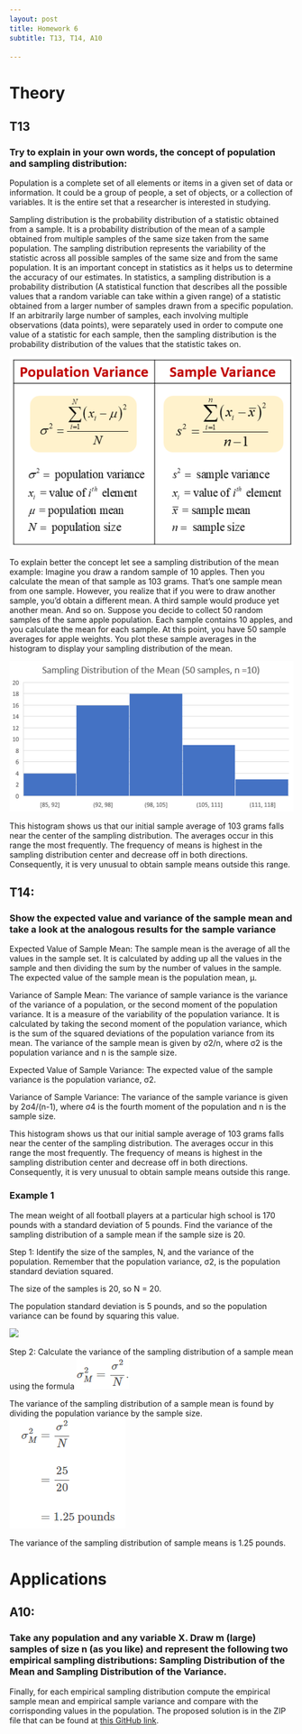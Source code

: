 ```yaml
---
layout: post
title: Homework 6
subtitle: T13, T14, A10

---
```


# Theory
## T13 
### Try to explain in your own words, the concept of population and sampling distribution:
Population is a complete set of all elements or items in a given set of data or information. It could be a group of people, a set of objects, or a collection of variables. It is the entire set that a researcher is interested in studying.

Sampling distribution is the probability distribution of a statistic obtained from a sample. 
It is a probability distribution of the mean of a sample obtained from multiple samples of the same size taken from the same population. The sampling distribution represents the variability of the statistic across all possible samples of the same size and from the same population. It is an important concept in statistics as it helps us to determine the accuracy of our estimates.
In statistics, a sampling distribution is a probability distribution (A statistical function that describes all the possible values that a random variable can take within a given range) of a statistic obtained from a larger number of samples drawn from a specific population. If an arbitrarily large number of samples, each involving multiple observations (data points), were separately used in order to compute one value of a statistic for each sample, then the sampling distribution is the probability distribution of the values that the statistic takes on.


![](/assets/img/Homework6_T13.2.png)


To explain better the concept let see a sampling distribution of the mean example:
Imagine you draw a random sample of 10 apples. Then you calculate the mean of that sample as 103 grams. That’s one sample mean from one sample. However, you realize that if you were to draw another sample, you’d obtain a different mean. A third sample would produce yet another mean. And so on.
Suppose you decide to collect 50 random samples of the same apple population. Each sample contains 10 apples, and you calculate the mean for each sample.
At this point, you have 50 sample averages for apple weights. You plot these sample averages in the histogram to display your sampling distribution of the mean.



![](/assets/img/Homework6_T13.png)


This histogram shows us that our initial sample average of 103 grams falls near the center of the sampling distribution. The averages occur in this range the most frequently. The frequency of means is highest in the sampling distribution center and decrease off in both directions. Consequently, it is very unusual to obtain sample means outside this range.




## T14: 
### Show the expected value and variance of the sample mean and take a look at the analogous results for the sample variance
Expected Value of Sample Mean:
The sample mean is the average of all the values in the sample set. It is calculated by adding up all the values in the sample and then dividing the sum by the number of values in the sample.
The expected value of the sample mean is the population mean, μ.

Variance of Sample Mean:
The variance of sample variance is the variance of the variance of a population, or the second moment of the population variance. It is a measure of the variability of the population variance. It is calculated by taking the second moment of the population variance, which is the sum of the squared deviations of the population variance from its mean.
The variance of the sample mean is given by σ2/n, where σ2 is the population variance and n is the sample size.

Expected Value of Sample Variance:
The expected value of the sample variance is the population variance, σ2.

Variance of Sample Variance:
The variance of the sample variance is given by 2σ4/(n-1), where σ4 is the fourth moment of the population and n is the sample size.

This histogram shows us that our initial sample average of 103 grams falls near the center of the sampling distribution. The averages occur in this range the most frequently. The frequency of means is highest in the sampling distribution center and decrease off in both directions. Consequently, it is very unusual to obtain sample means outside this range.


### Example 1
The mean weight of all football players at a particular high school 
is 170 pounds with a standard deviation of 5 pounds. Find the variance of the
sampling distribution of a sample mean if the sample size is 20.

Step 1: Identify the size of the samples, 
N, and the variance of the population. Remember that the population variance, 
σ2, is the population standard deviation squared.

The size of the samples is 20, so N = 20.

The population standard deviation is 5 pounds, 
and so the population variance can be found by squaring this value.

![](/assets/img/Homework6_T13.3.png.png)

Step 2: Calculate the variance of the sampling distribution of a sample mean using the formula
![](/assets/img/Homework6_T13.4.png)

The variance of the sampling distribution of a sample mean is found by dividing the population variance by the sample size.
![](/assets/img/Homework6_T13.5.png)

The variance of the sampling distribution of sample means is 1.25 pounds.

# Applications
## A10: 
### Take any population and any variable X. Draw m (large) samples of size n (as you like) and represent the following two empirical sampling distributions: Sampling Distribution of the Mean and Sampling Distribution of the Variance.
Finally, for each empirical sampling distribution compute the empirical sample mean and empirical sample variance and compare with the corrisponding values in the population.
The proposed solution is in the ZIP file that can be found at [this GitHub link](https://github.com/pulell-af/StatisticsHomeworks/tree/main/Homework6VisualBasic).



